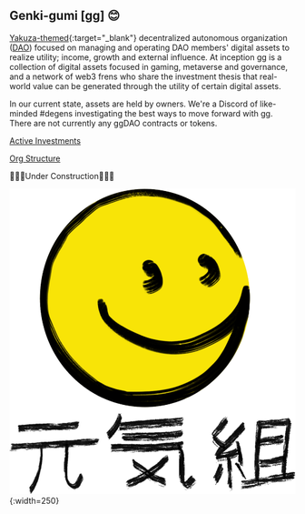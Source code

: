 ## Genki-gumi [gg] 😊

[Yakuza-themed](https://en.wikipedia.org/wiki/Yakuza){:target="_blank"} decentralized autonomous organization ([DAO](https://en.wikipedia.org/wiki/Decentralized_autonomous_organization)) focused on managing and operating DAO members' digital assets to realize utility; income, growth and external influence.
At inception gg is a collection of digital assets focused in gaming, metaverse and governance, and a network of web3 frens who share the investment thesis that real-world value can be generated through the utility of certain digital assets. 

In our current state, assets are held by owners. We're a Discord of like-minded #degens investigating the best ways to move forward with gg. There are not currently any ggDAO contracts or tokens.

[Active Investments](./investments.html)

[Org Structure](./structure.html)

🚧🚧🚧Under Construction🚧🚧🚧

![img](./assets/images/gg-nobk-lg.png){:width=250}
